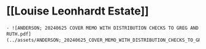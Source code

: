# [[Louise Leonhardt Estate]]
	- ![ANDERSON; 20240625 COVER MEMO WITH DISTRIBUTION CHECKS TO GREG AND RUTH.pdf](../assets/ANDERSON;_20240625_COVER_MEMO_WITH_DISTRIBUTION_CHECKS_TO_GREG_AND_RUTH_1728700647934_0.pdf)